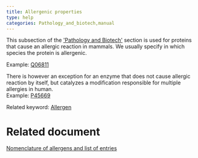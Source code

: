 ```yaml
---
title: Allergenic properties
type: help
categories: Pathology_and_biotech,manual
---
```


This subsection of the ['Pathology and Biotech'](https://www.uniprot.org/help/pathology%5Fand%5Fbiotech%5Fsection) section is used for proteins that cause an allergic reaction in mammals. We usually specify in which species the protein is allergenic.

Example: [Q06811](https://www.uniprot.org/uniprotkb/Q06811#pathology_and_biotech)

There is however an exception for an enzyme that does not cause allergic reaction by itself, but catalyzes a modification responsible for multiple allergies in human.  
Example: [P45669](https://www.uniprot.org/uniprotkb/P45669#pathology%5Fand%5Fbiotech)

Related keyword: [Allergen](https://www.uniprot.org/keywords/20)

# Related document

[Nomenclature of allergens and list of entries](https://ftp.uniprot.org/pub/databases/uniprot/current_release/knowledgebase/complete/docs/allergen)
